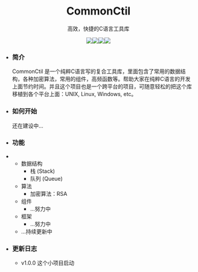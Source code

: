 <h1 align="center">CommonCtil</h1>
<p align="center">高效，快捷的C语言工具库</p>
<p align="center"><img src="https://img.shields.io/github/license/GogeBlue/CommonCtil" /><img src="https://img.shields.io/badge/Version-v1.0.0-brightgreen" /><img src="	https://img.shields.io/github/forks/GogeBlue/CommonCtil" /><img src="https://img.shields.io/github/stars/GogeBlue/CommonCtil" /></p>

- ### 简介

  CommonCtil 是一个纯粹C语言写的复合工具库，里面包含了常用的数据结构，各种加密算法，常用的组件，高频函数等。帮助大家在纯粹C语言的开发上面节约时间。并且这个项目也是一个跨平台的项目，可随意轻松的把这个库移植到各个平台上面：UNIX, Linux, Windows, etc。

- ### 如何开始

  还在建设中...

- ### 功能

- - 数据结构
    - 栈 (Stack)
    - 队列 (Queue)
  - 算法
    - 加密算法：RSA
  - 组件
    - ...努力中
  - 框架
    - ...努力中
  - ...持续更新中

- ### 更新日志

  - v1.0.0 这个小项目启动
